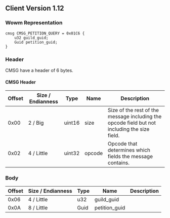 ## Client Version 1.12

### Wowm Representation
```rust,ignore
cmsg CMSG_PETITION_QUERY = 0x01C6 {
    u32 guild_guid;    
    Guid petition_guid;    
}
```
### Header
CMSG have a header of 6 bytes.

#### CMSG Header
| Offset | Size / Endianness | Type   | Name   | Description |
| ------ | ----------------- | ------ | ------ | ----------- |
| 0x00   | 2 / Big           | uint16 | size   | Size of the rest of the message including the opcode field but not including the size field.|
| 0x02   | 4 / Little        | uint32 | opcode | Opcode that determines which fields the message contains.|
### Body
| Offset | Size / Endianness | Type | Name | Description |
| ------ | ----------------- | ---- | ---- | ----------- |
| 0x06 | 4 / Little | u32 | guild_guid |  |
| 0x0A | 8 / Little | Guid | petition_guid |  |
